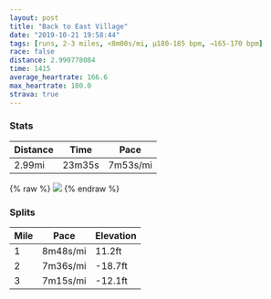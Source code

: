 ```yaml
---
layout: post
title: "Back to East Village"
date: "2019-10-21 19:58:44"
tags: [runs, 2-3 miles, <8m00s/mi, μ180-185 bpm, →165-170 bpm]
race: false
distance: 2.990778084
time: 1415
average_heartrate: 166.6
max_heartrate: 180.0
strava: true
---
```


### Stats

| Distance | Time | Pace |
|----------|------|------|
|2.99mi|23m35s|7m53s/mi|

{% raw %}
<img src='https://maps.googleapis.com/maps/api/staticmap?maptype=roadmap&path=enc:oeowFrllbMJDx@z@BBADLRPDFLLHn@TCLRNr@ZHHz@n@xAVTNL@LHLPTLh@h@?DNDABJBJHVD\N`@TLLj@\PF?DA?CJBRD@ELFz@AXBXDJDh@APBF?j@BRAn@Kf@@NAJEFIn@Sp@Ib@Cn@Mj@AX[jAE\GL?JIVCVIZAVOt@?TCb@CROj@?t@O`@?Lk@rBQpA?NMXAHO\Gr@CBCf@MROhAMTa@pAGr@Qd@Cd@O\_@tBILETGDQr@_@dAE`@EN?DIhAYbAOLANGD?LEFC^If@C\EHE`@GH?DKPWr@[bAKh@Ix@IXk@xCOZQtAGPIl@EFEXE^Ur@G\IT[xBOj@OPIXe@vCWx@Mt@GREd@o@rDEh@GFGh@GHKb@Kz@?r@EFEXEFOx@_@fAQZc@rAGFUHM@QEYSUUG?WKWESKSAk@DGDEAIXGBMT@BEPC^KZSb@KJQr@SRMMQ?OGe@YkAS[MEG]Ii@Cm@]uA_@i@_@MEKMUEADUGWQOS[So@Wo@c@AKGIg@_@CGg@_@}@]k@KOAMKEKSGqAm@IE?GCKKWaAm@Ui@MIQGa@Yq@]SWs@Um@e@e@W&key=AIzaSyC1MId7bFpkLXNAaYhBSTb8jLyiSqzbDtM&size=800x800&markers=color:yellow|label:S|40.71528,-73.96058&markers=color:green|label:F|40.726900000000064,-73.98297999999998'>
{% endraw %}

### Splits

| Mile | Pace | Elevation |
|------|------|-----------|
|1|8m48s/mi|11.2ft|
|2|7m36s/mi|-18.7ft|
|3|7m15s/mi|-12.1ft|
